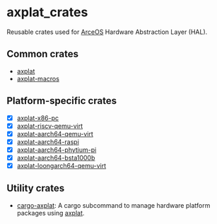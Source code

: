 # axplat_crates

Reusable crates used for [ArceOS](https://github.com/arceos-org/arceos) Hardware Abstraction Layer (HAL).

## Common crates

* [axplat](./axplat)
* [axplat-macros](./axplat-macros)

## Platform-specific crates

* [x] [axplat-x86-pc](./platforms/axplat-x86-pc)
* [x] [axplat-riscv-qemu-virt](./platforms/axplat-riscv-qemu-virt)
* [x] [axplat-aarch64-qemu-virt](./platforms/axplat-aarch64-qemu-virt)
* [x] [axplat-aarch64-raspi](./platforms/axplat-aarch64-raspi)
* [x] [axplat-aarch64-phytium-pi](./platforms/axplat-aarch64-phytium-pi)
* [x] [axplat-aarch64-bsta1000b](./platforms/axplat-aarch64-bsta1000b)
* [x] [axplat-loongarch64-qemu-virt](./platforms/axplat-loongarch64-qemu-virt)

## Utility crates

* [cargo-axplat](./cargo-axplat): A cargo subcommand to manage hardware platform packages using [axplat](./axplat).
